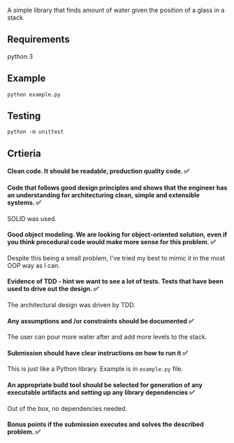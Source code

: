 A simple library that finds amount of water given the position of a glass in a stack.

## Requirements

python 3

## Example

```
python example.py
```

## Testing

```
python -m unittest
```

## Crtieria

#### Clean code. It should be readable, production quality code. ✅

#### Code that follows good design principles and shows that the engineer has an understanding for architecturing clean, simple and extensible systems. ✅

SOLID was used.

#### Good object modeling. We are looking for object-oriented solution, even if you think procedural code would make more sense for this problem. ✅

Despite this being a small problem, I've tried my best to mimic it in the most OOP way as I can.

#### Evidence of TDD - hint we want to see a lot of tests. Tests that have been used to drive out the design. ✅

The architectural design was driven by TDD.

#### Any assumptions and /or constraints should be documented ✅

The user can pour more water after and add more levels to the stack.

#### Submission should have clear instructions on how to run it ✅

This is just like a Python library. Example is in `example.py` file.

#### An appropriate build tool should be selected for generation of any executable artifacts and setting up any library dependencies ✅

Out of the box, no dependencies needed.

#### Bonus points if the submission executes and solves the described problem. ✅
